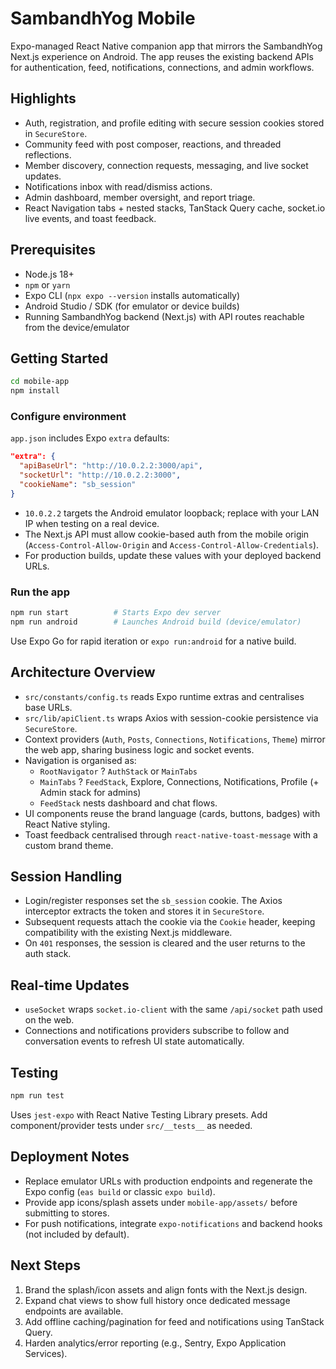# SambandhYog Mobile

Expo-managed React Native companion app that mirrors the SambandhYog Next.js experience on Android. The app reuses the existing backend APIs for authentication, feed, notifications, connections, and admin workflows.

## Highlights
- Auth, registration, and profile editing with secure session cookies stored in `SecureStore`.
- Community feed with post composer, reactions, and threaded reflections.
- Member discovery, connection requests, messaging, and live socket updates.
- Notifications inbox with read/dismiss actions.
- Admin dashboard, member oversight, and report triage.
- React Navigation tabs + nested stacks, TanStack Query cache, socket.io live events, and toast feedback.

## Prerequisites
- Node.js 18+
- `npm` or `yarn`
- Expo CLI (`npx expo --version` installs automatically)
- Android Studio / SDK (for emulator or device builds)
- Running SambandhYog backend (Next.js) with API routes reachable from the device/emulator

## Getting Started
```bash
cd mobile-app
npm install
```

### Configure environment
`app.json` includes Expo `extra` defaults:
```json
"extra": {
  "apiBaseUrl": "http://10.0.2.2:3000/api",
  "socketUrl": "http://10.0.2.2:3000",
  "cookieName": "sb_session"
}
```

- `10.0.2.2` targets the Android emulator loopback; replace with your LAN IP when testing on a real device.
- The Next.js API must allow cookie-based auth from the mobile origin (`Access-Control-Allow-Origin` and `Access-Control-Allow-Credentials`).
- For production builds, update these values with your deployed backend URLs.

### Run the app
```bash
npm run start          # Starts Expo dev server
npm run android        # Launches Android build (device/emulator)
```

Use Expo Go for rapid iteration or `expo run:android` for a native build.

## Architecture Overview
- `src/constants/config.ts` reads Expo runtime extras and centralises base URLs.
- `src/lib/apiClient.ts` wraps Axios with session-cookie persistence via `SecureStore`.
- Context providers (`Auth`, `Posts`, `Connections`, `Notifications`, `Theme`) mirror the web app, sharing business logic and socket events.
- Navigation is organised as:
  - `RootNavigator` ? `AuthStack` or `MainTabs`
  - `MainTabs` ? `FeedStack`, Explore, Connections, Notifications, Profile (+ Admin stack for admins)
  - `FeedStack` nests dashboard and chat flows.
- UI components reuse the brand language (cards, buttons, badges) with React Native styling.
- Toast feedback centralised through `react-native-toast-message` with a custom brand theme.

## Session Handling
- Login/register responses set the `sb_session` cookie. The Axios interceptor extracts the token and stores it in `SecureStore`.
- Subsequent requests attach the cookie via the `Cookie` header, keeping compatibility with the existing Next.js middleware.
- On `401` responses, the session is cleared and the user returns to the auth stack.

## Real-time Updates
- `useSocket` wraps `socket.io-client` with the same `/api/socket` path used on the web.
- Connections and notifications providers subscribe to follow and conversation events to refresh UI state automatically.

## Testing
```bash
npm run test
```
Uses `jest-expo` with React Native Testing Library presets. Add component/provider tests under `src/__tests__` as needed.

## Deployment Notes
- Replace emulator URLs with production endpoints and regenerate the Expo config (`eas build` or classic `expo build`).
- Provide app icons/splash assets under `mobile-app/assets/` before submitting to stores.
- For push notifications, integrate `expo-notifications` and backend hooks (not included by default).

## Next Steps
1. Brand the splash/icon assets and align fonts with the Next.js design.
2. Expand chat views to show full history once dedicated message endpoints are available.
3. Add offline caching/pagination for feed and notifications using TanStack Query.
4. Harden analytics/error reporting (e.g., Sentry, Expo Application Services).